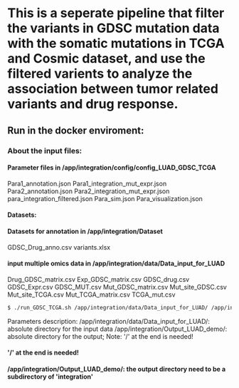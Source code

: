 
# This is a seperate pipeline that filter the variants in GDSC mutation data with the somatic mutations in TCGA and Cosmic dataset, and use the filtered varients to analyze the association between tumor related variants and drug response.

## Run in the docker enviroment:

### About the input files:
#### Parameter files in /app/integration/config/config_LUAD_GDSC_TCGA
Para1_annotation.json
Para1_integration_mut_expr.json
Para2_annotation.json
Para2_integration_mut_expr.json
para_integration_filtered.json
Para_sim.json
Para_visualization.json

#### Datasets:
#### Datasets for annotation in /app/integration/Dataset
GDSC_Drug_anno.csv
variants.xlsx

#### input multiple omics data in /app/integration/data/Data_input_for_LUAD
Drug_GDSC_matrix.csv
Exp_GDSC_matrix.csv
GDSC_drug.csv
GDSC_Expr.csv
GDSC_MUT.csv
Mut_GDSC_matrix.csv
Mut_site_GDSC.csv
Mut_site_TCGA.csv
Mut_TCGA_matrix.csv
TCGA_mut.csv

```bash
$ ./run_GDSC_TCGA.sh /app/integration/data/Data_input_for_LUAD/ /app/integration/Output_LUAD_demo/
```

Parameters description:
/app/integration/data/Data_input_for_LUAD/: absolute directory for the input data
/app/integration/Output_LUAD_demo/: absolute directory for the output; Note: '/' at the end is needed!
####  '/' at the end is needed!
####  /app/integration/Output_LUAD_demo/: the output directory need to be a subdirectory of 'integration'